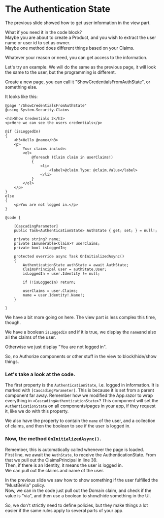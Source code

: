 # The Authentication State
The previous slide showed how to get user information in the view part.

What if you need it in the code block?\
Maybe you are about to create a Product, and you wish to extract the user name or user id to set as owner.\
Maybe one method does different things based on your Claims.

Whatever your reason or need, you can get access to the information.

Let's try an example. We will do the same as the previous page, it will look the same to the user, but the programming is different.

Create a new page, you can call it "ShowCredentialsFromAuthState", or something else.

It looks like this:

```razor
@page "/ShowCredentialsFromAuthState"
@using System.Security.Claims

<h3>Show Credentials 2</h3>
<p>Here we can see the users credentials</p>

@if (isLoggedIn)
{
    <h3>Hello @name</h3>
    <p>
        Your claims include:
        <ol>
            @foreach (Claim claim in userClaims!)
            {
                <li>
                    <label>@claim.Type: @claim.Value</label>
                </li>
            }
        </ol>
    </p>
}
else
{
    <p>You are not logged in.</p>
}

@code {

    [CascadingParameter]
    public Task<AuthenticationState> AuthState { get; set; } = null!;

    private string? name;
    private IEnumerable<Claim>? userClaims;
    private bool isLoggedIn;

    protected override async Task OnInitializedAsync()
    {
        AuthenticationState authState = await AuthState;
        ClaimsPrincipal user = authState.User;
        isLoggedIn = user.Identity != null;
        
        if (!isLoggedIn) return;
        
        userClaims = user.Claims;
        name = user.Identity!.Name!;
    }

}
```

We have a bit more going on here. The view part is less complex this time, though.

We have a boolean `isLoggedIn` and if it is true, we display the `name`and also all the claims of the user.

Otherwise we just display "You are not logged in".

So, no Authorize components or other stuff in the view to block/hide/show things.

### Let's take a look at the code.

The first property is the `AuthenticationState`, i.e. logged in information.
It is marked with `[CascadingParameter]`. This is because it is set from a parent component far away. 
Remember how we modified the App.razor to wrap everything in `<CascadingAuthenticationState>`?
This component will set the `AuthenticationState` on all components/pages in your app, if they request it, like we do with this property.

We also have the property to contain the `name` of the user, and a collection of claims, and then the boolean to see if the user is logged in.

### Now, the method `OnInitializedAsync()`.
Remember, this is automatically called whenever the page is loaded.\
First line, we await the `AuthState`, to receive the AuthenticationState. From that we pull out the ClaimsPrincipal in line 39.\
Then, if there is an Identity, it means the user is logged in.\
We can pull out the claims and name of the user.

In the previous slide we saw how to show something if the user fulfilled the "MustBeVia" policy.\
Now, we can in the code just pull out the Domain claim, and check if the value is "via", and then use a boolean to show/hide something in the UI.

So, we don't strictly need to define policies, but they make things a lot easier if the same rules apply to several parts of your app.